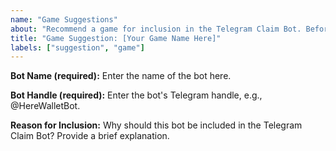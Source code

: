 ```yaml
---
name: "Game Suggestions"
about: "Recommend a game for inclusion in the Telegram Claim Bot. Before making the recommendation, you should open it in Telegram Web and ensure it is accessible. Games which require virtual video gameplay, such as racing games or clicking falling objects, are unlikely to be suitable."
title: "Game Suggestion: [Your Game Name Here]"
labels: ["suggestion", "game"]
---
```


**Bot Name (required):**
Enter the name of the bot here.

**Bot Handle (required):**
Enter the bot's Telegram handle, e.g., @HereWalletBot.

**Reason for Inclusion:**
Why should this bot be included in the Telegram Claim Bot? Provide a brief explanation.
